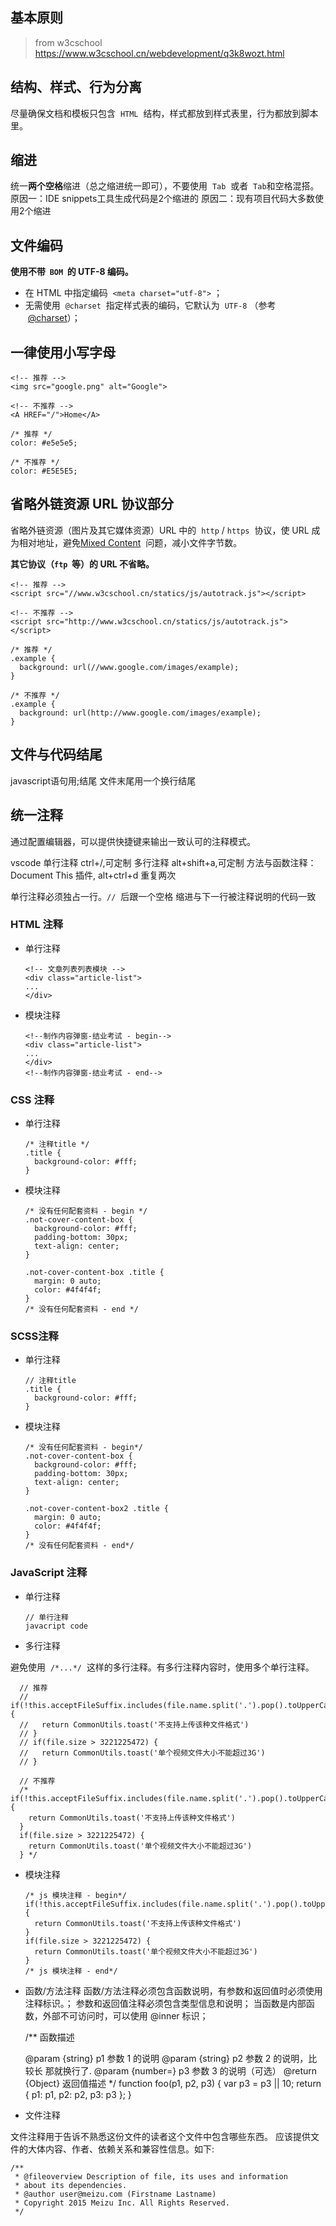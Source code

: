 ## 基本原则

> from w3cschool https://www.w3cschool.cn/webdevelopment/q3k8wozt.html

## 结构、样式、行为分离

尽量确保文档和模板只包含  `HTML`  结构，样式都放到样式表里，行为都放到脚本里。

## 缩进

统一**两个空格**缩进（总之缩进统一即可），不要使用  `Tab`  或者  `Tab`和空格混搭。
原因一：IDE snippets工具生成代码是2个缩进的
原因二：现有项目代码大多数使用2个缩进

## 文件编码

**使用不带  `BOM`  的 UTF-8 编码。**

- 在 HTML 中指定编码  `<meta charset="utf-8">` ；
- 无需使用  `@charset`  指定样式表的编码，它默认为  `UTF-8` （参考  [@charset](https://developer.mozilla.org/en-US/docs/Web/CSS/@charset)）；

## 一律使用小写字母

    <!-- 推荐 -->
    <img src="google.png" alt="Google">

    <!-- 不推荐 -->
    <A HREF="/">Home</A>

    /* 推荐 */
    color: #e5e5e5;

    /* 不推荐 */
    color: #E5E5E5;

## 省略外链资源 URL 协议部分

省略外链资源（图片及其它媒体资源）URL 中的  `http` / `https`  协议，使 URL 成为相对地址，避免[Mixed Content](https://developer.mozilla.org/en-US/docs/Security/MixedContent)  问题，减小文件字节数。

**其它协议（`ftp`  等）的 URL 不省略。**

    <!-- 推荐 -->
    <script src="//www.w3cschool.cn/statics/js/autotrack.js"></script>

    <!-- 不推荐 -->
    <script src="http://www.w3cschool.cn/statics/js/autotrack.js"></script>

    /* 推荐 */
    .example {
      background: url(//www.google.com/images/example);
    }

    /* 不推荐 */
    .example {
      background: url(http://www.google.com/images/example);
    }

## 文件与代码结尾
javascript语句用;结尾
文件末尾用一个换行结尾

## 统一注释

通过配置编辑器，可以提供快捷键来输出一致认可的注释模式。

vscode
单行注释 ctrl+/,可定制
多行注释 alt+shift+a,可定制
方法与函数注释： Document This 插件, alt+ctrl+d 重复两次

单行注释必须独占一行。`//`  后跟一个空格
缩进与下一行被注释说明的代码一致

### HTML 注释

- 单行注释

      <!-- 文章列表列表模块 -->
      <div class="article-list">
      ...
      </div>

- 模块注释

      <!--制作内容弹窗-结业考试 - begin-->
      <div class="article-list">
      ...
      </div>
      <!--制作内容弹窗-结业考试 - end-->

### CSS 注释

- 单行注释

      /* 注释title */
      .title {
        background-color: #fff;
      }

- 模块注释

      /* 没有任何配套资料 - begin */
      .not-cover-content-box {
        background-color: #fff;
        padding-bottom: 30px;
        text-align: center;
      }

      .not-cover-content-box .title {
        margin: 0 auto;
        color: #4f4f4f;
      }
      /* 没有任何配套资料 - end */

### SCSS注释

- 单行注释

      // 注释title
      .title {
        background-color: #fff;
      }

- 模块注释

      /* 没有任何配套资料 - begin*/
      .not-cover-content-box {
        background-color: #fff;
        padding-bottom: 30px;
        text-align: center;
      }

      .not-cover-content-box2 .title {
        margin: 0 auto;
        color: #4f4f4f;
      }
      /* 没有任何配套资料 - end*/

### JavaScript 注释

- 单行注释

      // 单行注释
      javacript code

- 多行注释

避免使用  `/*...*/`  这样的多行注释。有多行注释内容时，使用多个单行注释。

      // 推荐
      // if(!this.acceptFileSuffix.includes(file.name.split('.').pop().toUpperCase())) {
      //   return CommonUtils.toast('不支持上传该种文件格式')
      // }
      // if(file.size > 3221225472) {
      //   return CommonUtils.toast('单个视频文件大小不能超过3G')
      // }

      // 不推荐
      /* if(!this.acceptFileSuffix.includes(file.name.split('.').pop().toUpperCase())) {
        return CommonUtils.toast('不支持上传该种文件格式')
      }
      if(file.size > 3221225472) {
        return CommonUtils.toast('单个视频文件大小不能超过3G')
      } */

- 模块注释

      /* js 模块注释 - begin*/
      if(!this.acceptFileSuffix.includes(file.name.split('.').pop().toUpperCase())) {
        return CommonUtils.toast('不支持上传该种文件格式')
      }
      if(file.size > 3221225472) {
        return CommonUtils.toast('单个视频文件大小不能超过3G')
      }
      /* js 模块注释 - end*/

- 函数/方法注释
函数/方法注释必须包含函数说明，有参数和返回值时必须使用注释标识。；
参数和返回值注释必须包含类型信息和说明；
当函数是内部函数，外部不可访问时，可以使用 @inner 标识；

  /\*\*
  函数描述
  
  @param {string} p1 参数 1 的说明
  @param {string} p2 参数 2 的说明，比较长
      那就换行了.
  @param {number=} p3 参数 3 的说明（可选）
  @return {Object} 返回值描述
  \*/
  function foo(p1, p2, p3) {
    var p3 = p3 || 10;
    return {
      p1: p1,
      p2: p2,
      p3: p3
    };
  }

- 文件注释

文件注释用于告诉不熟悉这份文件的读者这个文件中包含哪些东西。 应该提供文件的大体内容、作者、依赖关系和兼容性信息。如下:

    /**
     * @fileoverview Description of file, its uses and information
     * about its dependencies.
     * @author user@meizu.com (Firstname Lastname)
     * Copyright 2015 Meizu Inc. All Rights Reserved.
     */
